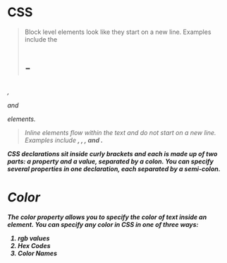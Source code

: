 # CSS

>Block level elements look
like they start on a new line.
Examples include the <h1>-
<h6>, <p> and <div> elements.

>Inline elements flow within the
text and do not start on a new
line. Examples include <b>, <i>,
<img>, <em> and <span>.

**CSS** declarations sit inside curly brackets and each is made up of two
parts: a property and a value, separated by a colon. You can specify
several properties in one declaration, each separated by a semi-colon.

# Color

The color property allows you
to specify the color of text inside
an element. You can specify any
color in CSS in one of three ways:

1. rgb values
2. Hex Codes
3. Color Names